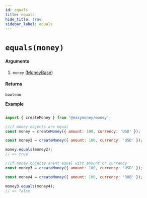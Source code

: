 ```yaml
---
id: equals
title: equals
hide_title: true
sidebar_label: equals
---
```


# `equals(money)`

#### Arguments

1. `money` ([MoneyBase](Description.md#moneybase))

#### Returns

`boolean`


**Example**

```js

import { createMoney } from '@easymoney/money';

//if money objects are equal
const money = createMoney({ amount: 100, currency: 'USD' });

const money2 = createMoney({ amount: 100, currency: 'USD' });

money.equals(money2);
// => true

//if money objects arent equal with amount or currency
const money3 = createMoney({ amount: 100, currency: 'USD' });

const money4 = createMoney({ amount: 100, currency: 'RUB' });

money3.equals(money4);
// => false

```